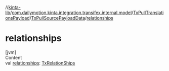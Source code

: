 //[kinta-lib](../../../../index.md)/[com.dailymotion.kinta.integration.transifex.internal.model](../../index.md)/[TxPullTranslationsPayload](../index.md)/[TxPullSourcePayloadData](index.md)/[relationships](relationships.md)



# relationships  
[jvm]  
Content  
val [relationships](relationships.md): [TxRelationShips](../../-tx-relation-ships/index.md)  



